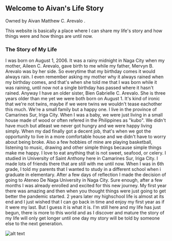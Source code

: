 ## Welcome to Aivan's Life Story

Owned by Aivan Matthew C. Arevalo .

This website is basically a place where I can share my life's story and how things were and how things are until now.

### The Story of My Life

I was born on August 1, 2006. It was a rainy midnight in Naga City when my mother, Aileen C. Arevalo, gave birth to me while my father, Mervyn B. Arevalo was by her side. So everytime that my birthday comes it would always rain. I even remember asking my mother why it always rained when my birthday comes, and that's when she told me that I was born while it was raining, until now not a single birthday has passed where it hasn't rained. Anyway I have an older sister, Bien Gabrielle C. Arevalo. She is three years older than me yet we were both born on August 1. It's kind of ironic that we're not twins, maybe if we were twins we wouldn't tease eachother this much. We're a small family but a happy one. I live in the province of Camarines Sur, Iriga City. When I was a baby, we were just living in a small house made of wood or often refered in the Philippines as "kubo". We didn't have much but atleast we never got hungry and we were happy living simply. When my dad finally got a decent job, that's when we got the opportunity to live in a more comfortable house and we didn't have to worry about being broke. Also a few hobbies of mine are playing basketball, listening to music, drawing and other simple things because simple things make me happy. I love to eat anything that is not sweet, seafood, or celery. I studied in University of Saint Anthony here in Camarines Sur, Iriga City. I made lots of friends there that are still with me until now. When I was in 6th grade, I told my parents that I wanted to study in a different school when i graduate in elementary. After a few days of reflection I made the decision of going to Ateneo De Naga University in Naga City. Sure enough, after a few months I was already enrolled and excited for this new journey. My first year there was amazing and then when you thought things were just going to get better the pandemic started. 2 years later my highschool life is almost at its end and I just wished that I can go back in time and enjoy my first year as if it were my last. But I guess it is what it is. I'm still here and my life has just begun, there is more to this world and as I discover and mature the story of my life will only get longer until one day my story will be told by someone else to the next generation.

![alt text](https://i.gifer.com/origin/e4/e4cd0639b5a5c1e164aeff4370ed2365.gif)
